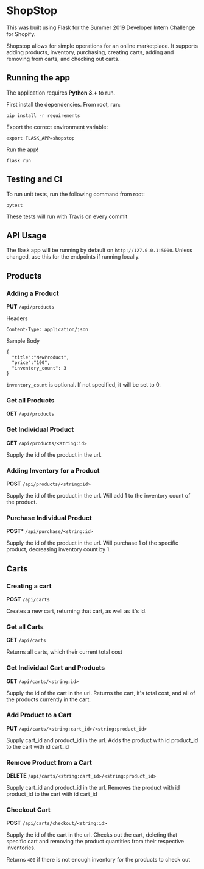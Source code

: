 # ShopStop

This was built using Flask for the Summer 2019 Developer Intern Challenge for Shopify.

Shopstop allows for simple operations for an online marketplace. It supports adding products, inventory, purchasing, creating carts, adding and removing from carts, and checking out carts.

## Running the app

The application requires **Python 3.+** to run. 

First install the dependencies. From root, run: 
```
pip install -r requirements
```

Export the correct environment variable: 
```
export FLASK_APP=shopstop
```

Run the app!
```
flask run
```

## Testing and CI

To run unit tests, run the following command from root:
```
pytest
```

These tests will run with Travis on every commit

## API Usage

The flask app will be running by default on `http://127.0.0.1:5000`. Unless changed, use this for the endpoints if running locally.

## Products

### Adding a Product

**PUT** `/api/products`

Headers
```
Content-Type: application/json
```
Sample Body
```
{
  "title":"NewProduct",
  "price":"100",
  "inventory_count": 3
}
```
`inventory_count` is optional. If not specified, it will be set to 0.

### Get all Products

**GET** `/api/products`

### Get Individual Product

**GET** `/api/products/<string:id>`

Supply the id of the product in the url.

### Adding Inventory for a Product

**POST** `/api/products/<string:id>`

Supply the id of the product in the url. Will add 1 to the inventory count of the product. 

### Purchase Individual Product

**POST*** `/api/purchase/<string:id>`

Supply the id of the product in the url. Will purchase 1 of the specific product, decreasing inventory count by 1.

## Carts

### Creating a cart

**POST** `/api/carts`

Creates a new cart, returning that cart, as well as it's id.

### Get all Carts

**GET** `/api/carts`

Returns all carts, which their current total cost

### Get Individual Cart and Products

**GET**  `/api/carts/<string:id>`

Supply the id of the cart in the url. Returns the cart, it's total cost, and all of the products currently in the cart.

### Add Product to a Cart

**PUT** `/api/carts/<string:cart_id>/<string:product_id>`

Supply cart_id and product_id in the url. Adds the product with id product_id to the cart with id cart_id

### Remove Product from a Cart

**DELETE** `/api/carts/<string:cart_id>/<string:product_id>`

Supply cart_id and product_id in the url. Removes the product with id product_id to the cart with id cart_id

### Checkout Cart

**POST** `/api/carts/checkout/<string:id>`

Supply the id of the cart in the url. Checks out the cart, deleting that specific cart and removing the product quantities from their respective inventories. 

Returns `400` if there is not enough inventory for the products to check out
